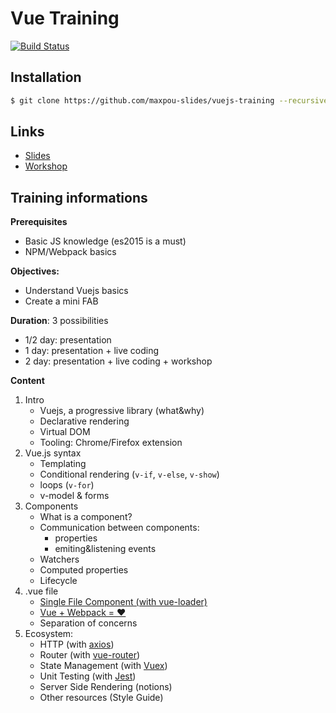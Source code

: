# Vue Training

[![Build Status](https://travis-ci.org/maxpou-slides/vuejs-training.svg?branch=master)](https://travis-ci.org/maxpou-slides/vuejs-training)

## Installation

```bash
$ git clone https://github.com/maxpou-slides/vuejs-training --recursive
```

## Links

* [Slides](http://slides.maxpou.fr/vuejs-training/)
* [Workshop](http://slides.maxpou.fr/vuejs-training/_book/index.html)

## Training informations

**Prerequisites**

* Basic JS knowledge (es2015 is a must)
* NPM/Webpack basics
 
**Objectives:**

* Understand Vuejs basics
* Create a mini FAB
 
**Duration**: 3 possibilities

* 1/2 day: presentation
* 1 day: presentation + live coding
* 2 day: presentation + live coding + workshop


**Content**

1. Intro
    * Vuejs, a progressive library (what&why)
    * Declarative rendering
    * Virtual DOM
    * Tooling: Chrome/Firefox extension
2. Vue.js syntax
    * Templating
    * Conditional rendering (`v-if`, `v-else`, `v-show`)
    * loops (`v-for`)
    * v-model & forms
4. Components
    * What is a component?
    * Communication between components: 
        * properties
        * emiting&listening events
    * Watchers
    * Computed properties
    * Lifecycle
5. .vue file
    * [Single File Component (with vue-loader)](https://vue-loader.vuejs.org/en/)
    * [Vue + Webpack = ❤️](http://vuejs-templates.github.io/webpack/)
    * Separation of concerns
3. Ecosystem:
    * HTTP (with [axios](https://github.com/mzabriskie/axios))
    * Router (with [vue-router](https://router.vuejs.org/en/))
    * State Management (with [Vuex](https://vuex.vuejs.org/en/))
    * Unit Testing (with [Jest](https://github.com/facebook/jest))
    * Server Side Rendering (notions)
    * Other resources (Style Guide)